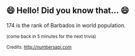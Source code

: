 ## 😄 Hello! Did you know that... 😄
174 is the rank of Barbados in world population.

<sup>(come back in 5 minutes for the next trivia)</sup>


<sup>Credits: http://numbersapi.com</sup>
